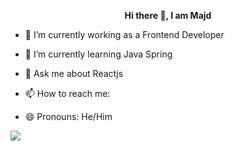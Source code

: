 <p align='center'><b> Hi there 👋, I am Majd </b></p>



- 🔭 I’m currently working as a Frontend Developer
- 🌱 I’m currently learning Java Spring

- 💬 Ask me about Reactjs 
- 📫 How to reach me: 
- 😄 Pronouns: He/Him

<img src="https://github-readme-stats.vercel.app/api?username=majdajroudi&&show_icons=true&title_color=ffffff&icon_color=bb2acf&text_color=daf7dc&bg_color=151515" />

<!--
- ⚡ Fun fact: ...
 - 👯 I’m looking to collaborate on ReactJS
- 🤔 I’m looking for help with ...
-->
